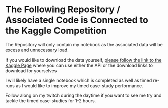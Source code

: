 # The Following Repository / Associated Code is Connected to the Kaggle Competition

The Repository will only contain my notebook as the associated data will be excess and unnecessary load.

If you would like to download the data yourself, [please follow the link to the Kaggle Page]() where you can use either the API
or the download links to download for yourselves

I will likely have a single notebook which is completed as well as timed re-runs as I would like to improve my timed case-study performance.

Follow along on my twitch during the daytime if you want to see me try and tackle the timed case-studies for 1-2 hours.
